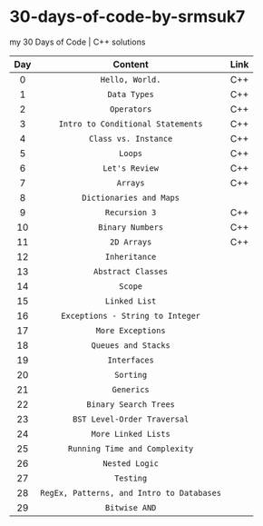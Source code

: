 # 30-days-of-code-by-srmsuk7
my 30 Days of Code | C++ solutions

| Day | Content | Link |
| :---: | :---: | --- |
| 0 | `Hello, World.` | C++ |
| 1 | `Data Types` | C++ |
| 2 | `Operators` | C++ |
| 3 | `Intro to Conditional Statements` | C++ |
| 4 | `Class vs. Instance` | C++ |
| 5 | `Loops` | C++ |
| 6 | `Let's Review` | C++ |
| 7 | `Arrays` | C++ |
| 8 | `Dictionaries and Maps` | |
| 9 | `Recursion 3`   | C++ |
| 10 | `Binary Numbers` | C++ |
| 11 | `2D Arrays` | C++ |
| 12 | `Inheritance` | |
| 13 | `Abstract Classes` | |
| 14 | `Scope` | |
| 15 | `Linked List` | |
| 16 | `Exceptions - String to Integer` | |
| 17 | `More Exceptions` | |
| 18 | `Queues and Stacks` | |
| 19 | `Interfaces` | |
| 20 | `Sorting` | |
| 21 | `Generics` | |
| 22 | `Binary Search Trees` | |
| 23 | `BST Level-Order Traversal` | |
| 24 | `More Linked Lists` | |
| 25 | `Running Time and Complexity` | |
| 26 | `Nested Logic` | |
| 27 | `Testing` | |
| 28 | `RegEx, Patterns, and Intro to Databases` | |
| 29 | `Bitwise AND` | |

<!--
| Left-aligned | Center-aligned | Right-aligned |
| :---         |     :---:      |          ---: |
| git status   | git status     | git status    |
| git diff     | git diff       | git diff      |
-->
